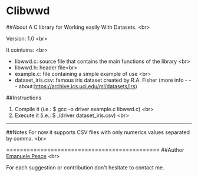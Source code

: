 Clibwwd
=======

##About
A C library for Working easily With Datasets. <br\>

Version: 1.0 <br\>


It cointains: <br\>
- libwwd.c: source file that contains the main functions of the library <br\>
- libwwd.h: header file<br\>
- example.c: file containing a simple example of use <br\>
- dataset_iris.csv: famous iris dataset created by R.A. Fisher (more info - - - about:https://archive.ics.uci.edu/ml/datasets/Irs)

##Instructions
1. Compile it (i.e.: $ gcc -o driver example.c libwwd.c) <br\>
2. Execute it (i.e.: $ ./driver dataset_iris.csv) <br\>

---------------------------------------------
##Notes
For now it supports CSV files with only numerics values separated by comma. <br\>


=============================================
##Author
[Emanuele Pesce](https://github.com/emanuelepesce/) <br\>

For each suggestion or contribution don't hesitate to contact me.

